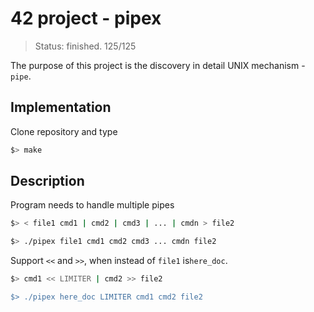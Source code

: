 # 42 project - pipex
> Status: finished. 125/125

The purpose of this project is the discovery in detail UNIX mechanism - `pipe`.

## Implementation
Clone repository and type
```bash
$> make
```

## Description
Program needs to handle multiple pipes
```bash
$> < file1 cmd1 | cmd2 | cmd3 | ... | cmdn > file2

$> ./pipex file1 cmd1 cmd2 cmd3 ... cmdn file2
```
Support `<<` and `>>`, when instead of `file1` is`here_doc`.
```bash
$> cmd1 << LIMITER | cmd2 >> file2

$> ./pipex here_doc LIMITER cmd1 cmd2 file2
```


